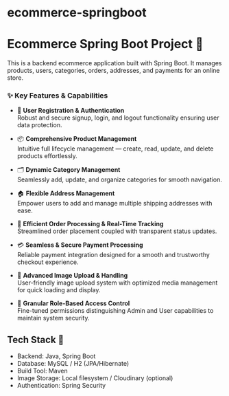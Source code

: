 # ecommerce-springboot

# Ecommerce Spring Boot Project 🛒

This is a backend ecommerce application built with Spring Boot. It manages products, users, categories, orders, addresses, and payments for an online store.

### ✨ Key Features & Capabilities

- 🔐 **User Registration & Authentication**  
  Robust and secure signup, login, and logout functionality ensuring user data protection.

- 📦 **Comprehensive Product Management**  
  Intuitive full lifecycle management — create, read, update, and delete products effortlessly.

- 🗂️ **Dynamic Category Management**  
  Seamlessly add, update, and organize categories for smooth navigation.

- 🏠 **Flexible Address Management**  
  Empower users to add and manage multiple shipping addresses with ease.

- 🛒 **Efficient Order Processing & Real-Time Tracking**  
  Streamlined order placement coupled with transparent status updates.

- 💳 **Seamless & Secure Payment Processing**  
  Reliable payment integration designed for a smooth and trustworthy checkout experience.

- 📸 **Advanced Image Upload & Handling**  
  User-friendly image upload system with optimized media management for quick loading and display.

- 👥 **Granular Role-Based Access Control**  
  Fine-tuned permissions distinguishing Admin and User capabilities to maintain system security.


## Tech Stack 🚀
- Backend: Java, Spring Boot
- Database: MySQL / H2 (JPA/Hibernate)
- Build Tool: Maven
- Image Storage: Local filesystem / Cloudinary (optional)
- Authentication: Spring Security  
